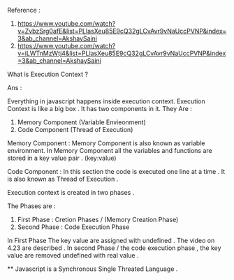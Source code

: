 Reference : 
1) https://www.youtube.com/watch?v=ZvbzSrg0afE&list=PLlasXeu85E9cQ32gLCvAvr9vNaUccPVNP&index=3&ab_channel=AkshaySaini
2) https://www.youtube.com/watch?v=iLWTnMzWtj4&list=PLlasXeu85E9cQ32gLCvAvr9vNaUccPVNP&index=3&ab_channel=AkshaySaini


What is Execution Context ? 


Ans :

Everything in javascript happens inside execution context.
Execution Context is like a big box . It has two components in it. 
They Are : 
1) Memory Component (Variable Envieonment)
2) Code Component (Thread of Execution)


Memory Component : 
Memory Component is also known as variable environment.
In Memory Component all the variables and functions are stored in a key value pair .
(key:value) 

Code Component :
In this section the code is executed one line at a time . It is also known as Thread of Execution . 


Execution context is created in two phases . 

The Phases are : 
1) First Phase  :  Cretion Phases / (Memory Creation Phase) 
2) Second Phase :  Code Execution Phase  

In First Phase The key value are assigned with undefined . The video on 4.23 are described .
In second Phase / the code execution phase ,  the key value are removed undefined with real value . 





** Javascript is a Synchronous Single Threated Language .
